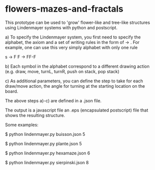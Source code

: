 # flowers-mazes-and-fractals
This prototype can be used to 'grow' flower-like and tree-like structures using Lindenmayer systems with python and postscript.

a) To specify the Lindenmayer system, you first need to specify the alphabet, the axiom and a set of writing rules in the form of <symbol> -> <chain of symbol>. For example, one can use this very simply alphabet with only one rule
  
 s -> F
 F -> FF-F
 
b) Each symbol in the alphabet correspond to a different drawing action (e.g. draw, move, turnL, turnR, push on stack, pop stack)

c) As additional parameters, you can define the step to take for each draw/move action, the angle for turning at the starting location on the board. 

The above steps a)-c) are defined in a .json file. 

The output is a javascript file an .eps (encapsulated postscript) file that shows the resulting structure. 

Some examples:

$ python lindenmayer.py buisson.json 5

$ python lindenmayer.py plante.json 5

$ python lindenmayer.py hexamaze.json 6

$ python lindenmayer.py sierpinski.json 8

